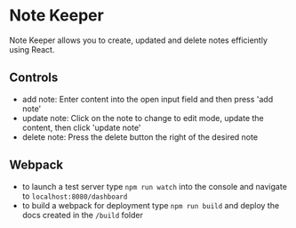 # Note Keeper
Note Keeper allows you to create, updated and delete notes efficiently using React.

## Controls
- add note: Enter content into the open input field and then press 'add note'
- update note: Click on the note to change to edit mode, update the content, then click 'update note'
- delete note: Press the delete button the right of the desired note

## Webpack
- to launch a test server type `npm run watch` into the console and navigate to `localhost:8080/dashboard`
- to build a webpack for deployment type `npm run build` and deploy the docs created in the `/build` folder